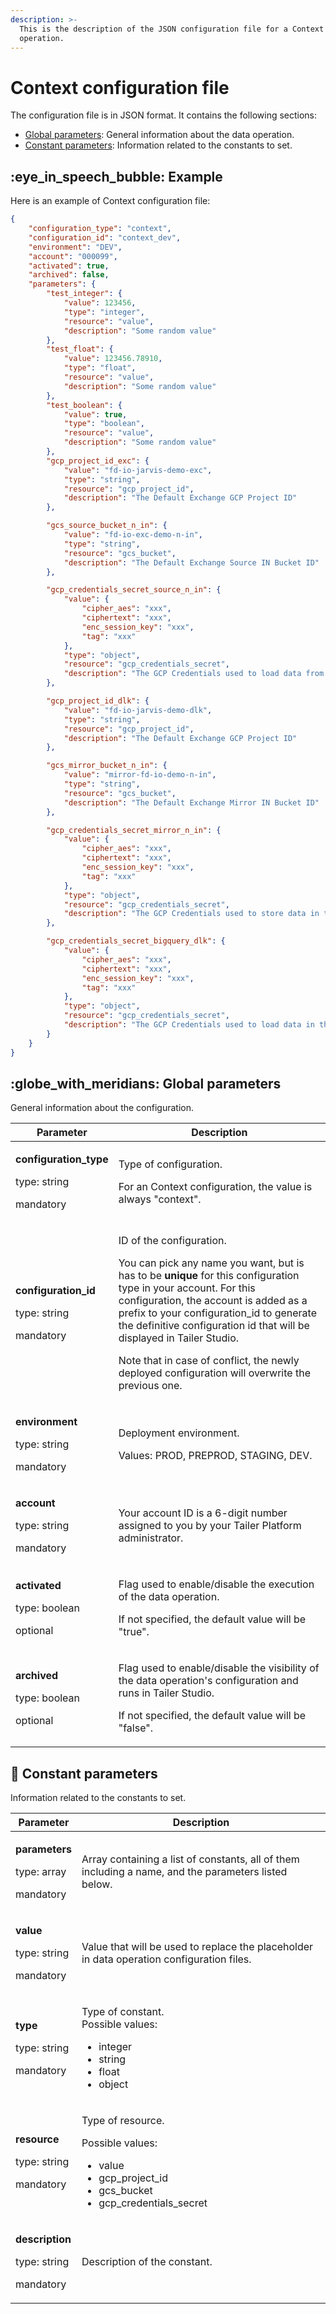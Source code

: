 ```yaml
---
description: >-
  This is the description of the JSON configuration file for a Context data
  operation.
---
```


# Context configuration file

The configuration file is in JSON format. It contains the following sections:

* [Global parameters](context-configuration-file.md#global-parameters): General information about the data operation.
* [Constant parameters](context-configuration-file.md#constant-parameters): Information related to the constants to set.

## :eye\_in\_speech\_bubble: Example

Here is an example of Context configuration file:

```json
{
	"configuration_type": "context",
	"configuration_id": "context_dev",
	"environment": "DEV",
	"account": "000099",
	"activated": true,
	"archived": false,
	"parameters": {
		"test_integer": {
			"value": 123456,
			"type": "integer",
			"resource": "value",
			"description": "Some random value"
		},
		"test_float": {
			"value": 123456.78910,
			"type": "float",
			"resource": "value",
			"description": "Some random value"
		},
		"test_boolean": {
			"value": true,
			"type": "boolean",
			"resource": "value",
			"description": "Some random value"
		},
		"gcp_project_id_exc": {
			"value": "fd-io-jarvis-demo-exc",
			"type": "string",
			"resource": "gcp_project_id",
			"description": "The Default Exchange GCP Project ID"
		},

		"gcs_source_bucket_n_in": {
			"value": "fd-io-exc-demo-n-in",
			"type": "string",
			"resource": "gcs_bucket",
			"description": "The Default Exchange Source IN Bucket ID"
		},

		"gcp_credentials_secret_source_n_in": {
			"value": {
				"cipher_aes": "xxx",
				"ciphertext": "xxx",
				"enc_session_key": "xxx",
				"tag": "xxx"
			},
			"type": "object",
			"resource": "gcp_credentials_secret",
			"description": "The GCP Credentials used to load data from the gcp_credentials_secret_source_n_in bucket"
		},

		"gcp_project_id_dlk": {
			"value": "fd-io-jarvis-demo-dlk",
			"type": "string",
			"resource": "gcp_project_id",
			"description": "The Default Exchange GCP Project ID"
		},

		"gcs_mirror_bucket_n_in": {
			"value": "mirror-fd-io-demo-n-in",
			"type": "string",
			"resource": "gcs_bucket",
			"description": "The Default Exchange Mirror IN Bucket ID"
		},

		"gcp_credentials_secret_mirror_n_in": {
			"value": {
				"cipher_aes": "xxx",
				"ciphertext": "xxx",
				"enc_session_key": "xxx",
				"tag": "xxx"
			},
			"type": "object",
			"resource": "gcp_credentials_secret",
			"description": "The GCP Credentials used to store data in the gcp_credentials_secret_mirror_n_in bucket"
		},

		"gcp_credentials_secret_bigquery_dlk": {
			"value": {
				"cipher_aes": "xxx",
				"ciphertext": "xxx",
				"enc_session_key": "xxx",
				"tag": "xxx"
			},
			"type": "object",
			"resource": "gcp_credentials_secret",
			"description": "The GCP Credentials used to load data in the gcp_project_id_dlk Bigquery"
		}
	}
}
```

## :globe\_with\_meridians: Global parameters

General information about the configuration.

| Parameter                                                                     | Description                                                                                                                                                                                                                                                                                                                                                                                                                               |
| ----------------------------------------------------------------------------- | ----------------------------------------------------------------------------------------------------------------------------------------------------------------------------------------------------------------------------------------------------------------------------------------------------------------------------------------------------------------------------------------------------------------------------------------- |
| <p><strong>configuration_type</strong></p><p>type: string</p><p>mandatory</p> | <p>Type of configuration.</p><p>For an Context configuration, the value is always "context".</p>                                                                                                                                                                                                                                                                                                                                          |
| <p><strong>configuration_id</strong></p><p>type: string</p><p>mandatory</p>   | <p>ID of the configuration.</p><p>You can pick any name you want, but is has to be <strong>unique</strong> for this configuration type in your account. For this configuration, the account is added as a prefix to your configuration_id to generate the definitive configuration id that will be displayed in Tailer Studio.</p><p>Note that in case of conflict, the newly deployed configuration will overwrite the previous one.</p> |
| <p><strong>environment</strong></p><p>type: string</p><p>mandatory</p>        | <p>Deployment environment.</p><p>Values: PROD, PREPROD, STAGING, DEV.</p>                                                                                                                                                                                                                                                                                                                                                                 |
| <p><strong>account</strong></p><p>type: string</p><p>mandatory</p>            | Your account ID is a 6-digit number assigned to you by your Tailer Platform administrator.                                                                                                                                                                                                                                                                                                                                                |
| <p><strong>activated</strong></p><p>type: boolean</p><p>optional</p>          | <p>Flag used to enable/disable the execution of the data operation.</p><p>If not specified, the default value will be "true".</p>                                                                                                                                                                                                                                                                                                         |
| <p><strong>archived</strong></p><p>type: boolean</p><p>optional</p>           | <p>Flag used to enable/disable the visibility of the data operation's configuration and runs in Tailer Studio.</p><p>If not specified, the default value will be "false".</p>                                                                                                                                                                                                                                                             |

## :symbols: Constant parameters

Information related to the constants to set.

| Parameter                                                              | **Description**                                                                                                                                 |
| ---------------------------------------------------------------------- | ----------------------------------------------------------------------------------------------------------------------------------------------- |
| <p><strong>parameters</strong></p><p>type: array</p><p>mandatory</p>   | Array containing a list of constants, all of them including a name, and the parameters listed below.                                            |
| <p><strong>value</strong></p><p>type: string</p><p>mandatory</p>       | Value that will be used to replace the placeholder in data operation configuration files.                                                       |
| <p><strong>type</strong></p><p>type: string</p><p>mandatory</p>        | <p>Type of constant.<br>Possible values:</p><ul><li>integer</li><li>string</li><li>float</li><li>object</li></ul>                               |
| <p><strong>resource</strong></p><p>type: string</p><p>mandatory</p>    | <p>Type of resource.</p><p>Possible values:</p><ul><li>value</li><li>gcp_project_id</li><li>gcs_bucket</li><li>gcp_credentials_secret</li></ul> |
| <p><strong>description</strong></p><p>type: string</p><p>mandatory</p> | Description of the constant.                                                                                                                    |
